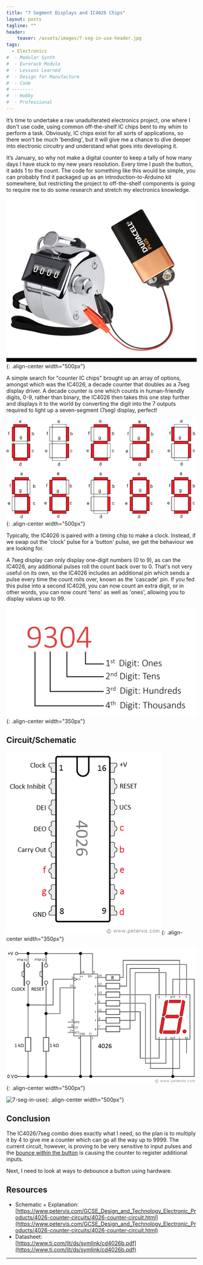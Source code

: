 ```yaml
---
title: "7 Segment Displays and IC4026 Chips"
layout: posts
tagline: ""
header:
    teaser: /assets/images/7-seg-in-use-header.jpg
tags:
  - Electronics
#  - Modular Synth
#  - Eurorack Module
#  - Lessons Learned
#  - Design for Manufacture
#  - Code
# --------
#  - Hobby
#  - Professional
---
```


It’s time to undertake a raw unadulterated electronics project, one where I don't use code, using common off-the-shelf IC chips bent to my whim to perform a task. Obviously, IC chips exist for all sorts of applications, so there won't be much 'bending', but it will give me a chance to dive deeper into electronic circuitry and understand what goes into developing it.

It’s January, so why not make a digital counter to keep a tally of how many days I have stuck to my new years resolution. Every time I push the button, it adds 1 to the count. The code for something like this would be simple, you can probably find it packaged up as an introduction-to-Arduino kit somewhere, but restricting the project to off-the-shelf components is going to require me to do some research and stretch my electronics knowledge.

![7-seg-Meme-Counter](../assets/images/7-seg-Meme-Counter.jpg){: .align-center width="500px"}

A simple search for "counter IC chips" brought up an array of options, amongst which was the IC4026, a decade counter that doubles as a 7seg display driver. A decade counter is one which counts in human-friendly digits, 0-9, rather than binary, the IC4026 then takes this one step further and displays it to the world by converting the digit into the 7 outputs required to light up a seven-segment (7seg) display, perfect!

![7-seg-display-Diagram](../assets/images/7-seg-display-Diagram.png){: .align-center width="500px"}

Typically, the IC4026 is paired with a timing chip to make a clock. Instead, if we swap out the 'clock' pulse for a 'button' pulse, we get the behaviour we are looking for.

A 7seg display can only display one-digit numbers (0 to 9), as can the IC4026, any additional pulses roll the count back over to 0. That's not very useful on its own, so the IC4026 includes an additional pin which sends a pulse every time the count rolls over, known as the 'cascade' pin. If you fed this pulse into a second IC4026, you can now count an extra digit, or in other words, you can now count 'tens' as well as 'ones', allowing you to display values up to 99.

![7-seg-Digits](../assets/images/7-seg-Digits.png){: .align-center width="350px"}

## Circuit/Schematic

![7-seg-4026-pinout](../assets/images/7-seg-4026-pinout.gif){: .align-center width="350px"}

![7-seg-4026-circuit-diagram](../assets/images/7-seg-4026-circuit-diagram.gif){: .align-center width="500px"}

![7-seg-in-use](../assets/images/7-seg-in-use.gif){: .align-center width="500px"}
## Conclusion

The IC4026/7seg combo does exactly what I need, so the plan is to multiply it by 4 to give me a counter which can go all the way up to 9999. The current circuit, however, is proving to be very sensitive to input pulses and the [bounce within the button](https://www.programmingelectronics.com/debouncing-a-button-with-arduino/) is causing the counter to register additional inputs.

Next, I need to look at ways to debounce a button using hardware.

## Resources
- Schematic + Explanation:  [https://www.petervis.com/GCSE_Design_and_Technology_Electronic_Products/4026-counter-circuits/4026-counter-circuit.html](https://www.petervis.com/GCSE_Design_and_Technology_Electronic_Products/4026-counter-circuits/4026-counter-circuit.html)
- Datasheet:  
    [https://www.ti.com/lit/ds/symlink/cd4026b.pdf](https://www.ti.com/lit/ds/symlink/cd4026b.pdf)

***